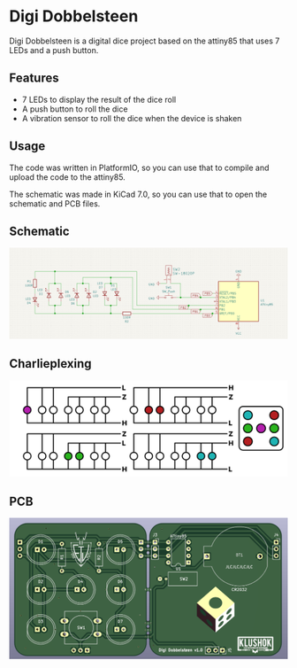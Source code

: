 # Digi Dobbelsteen

Digi Dobbelsteen is a digital dice project based on the attiny85 that uses 7 LEDs and a push button.

## Features

- 7 LEDs to display the result of the dice roll
- A push button to roll the dice
- A vibration sensor to roll the dice when the device is shaken

## Usage

The code was written in PlatformIO, so you can use that to compile and upload the code to the attiny85.

The schematic was made in KiCad 7.0, so you can use that to open the schematic and PCB files.

## Schematic

![Schematic](./Schematic.png "width=100px")

## Charlieplexing

![Charlieplexing](./Charlieplexing.png)

## PCB

![PCB](./PCB.png)
